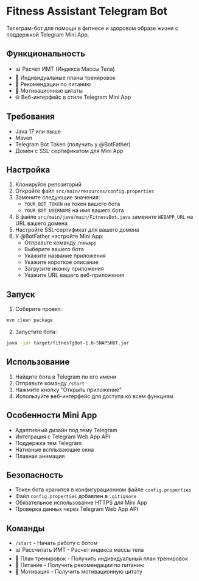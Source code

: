 # Fitness Assistant Telegram Bot

Телеграм-бот для помощи в фитнесе и здоровом образе жизни с поддержкой Telegram Mini App.

## Функциональность

- 📊 Расчет ИМТ (Индекса Массы Тела)
- 💪 Индивидуальные планы тренировок
- 🍎 Рекомендации по питанию
- 💭 Мотивационные цитаты
- 🌐 Веб-интерфейс в стиле Telegram Mini App

## Требования

- Java 17 или выше
- Maven
- Telegram Bot Token (получить у @BotFather)
- Домен с SSL-сертификатом для Mini App

## Настройка

1. Клонируйте репозиторий
2. Откройте файл `src/main/resources/config.properties`
3. Замените следующие значения:
   - `YOUR_BOT_TOKEN` на токен вашего бота
   - `YOUR_BOT_USERNAME` на имя вашего бота
4. В файле `src/main/java/main/FitnessBot.java` замените `WEBAPP_URL` на URL вашего домена
5. Настройте SSL-сертификат для вашего домена
6. У @BotFather настройте Mini App:
   - Отправьте команду `/newapp`
   - Выберите вашего бота
   - Укажите название приложения
   - Укажите короткое описание
   - Загрузите иконку приложения
   - Укажите URL вашего веб-приложения

## Запуск

1. Соберите проект:
```bash
mvn clean package
```

2. Запустите бота:
```bash
java -jar target/fitnesTgBot-1.0-SNAPSHOT.jar
```

## Использование

1. Найдите бота в Telegram по его имени
2. Отправьте команду `/start`
3. Нажмите кнопку "Открыть приложение"
4. Используйте веб-интерфейс для доступа ко всем функциям

## Особенности Mini App

- Адаптивный дизайн под тему Telegram
- Интеграция с Telegram Web App API
- Поддержка тем Telegram
- Нативные всплывающие окна
- Плавная анимация

## Безопасность

- Токен бота хранится в конфигурационном файле `config.properties`
- Файл `config.properties` добавлен в `.gitignore`
- Обязательное использование HTTPS для Mini App
- Проверка данных через Telegram Web App API

## Команды

- `/start` - Начать работу с ботом
- 📊 Рассчитать ИМТ - Расчет индекса массы тела
- 💪 План тренировок - Получить индивидуальный план тренировок
- 🍎 Питание - Получить рекомендации по питанию
- 💭 Мотивация - Получить мотивационную цитату 